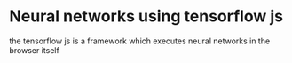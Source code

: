# Neural networks using tensorflow js
the tensorflow js is a framework which executes neural networks in the browser itself
